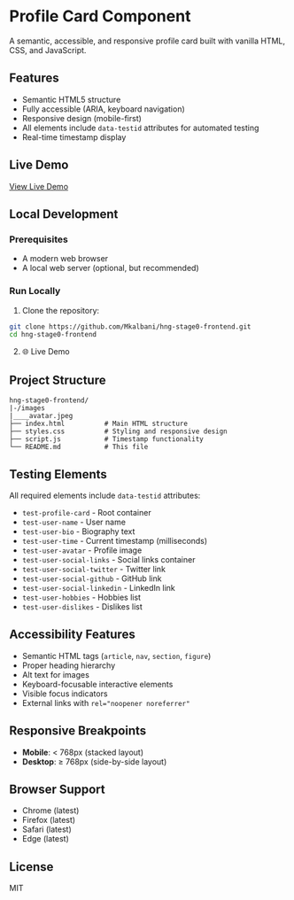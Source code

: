 # Profile Card Component

A semantic, accessible, and responsive profile card built with vanilla HTML, CSS, and JavaScript.

## Features

- Semantic HTML5 structure
- Fully accessible (ARIA, keyboard navigation)
- Responsive design (mobile-first)
- All elements include `data-testid` attributes for automated testing
- Real-time timestamp display

## Live Demo

[View Live Demo](https://mkalbani.github.io/hng-stage0-frontend/)

## Local Development

### Prerequisites
- A modern web browser
- A local web server (optional, but recommended)

### Run Locally

1. Clone the repository:
```bash
git clone https://github.com/Mkalbani/hng-stage0-frontend.git
cd hng-stage0-frontend
```

2.  🌐 Live Demo


## Project Structure
```
hng-stage0-frontend/
|-/images
|____avatar.jpeg
├── index.html          # Main HTML structure
├── styles.css          # Styling and responsive design
├── script.js           # Timestamp functionality
└── README.md           # This file
```

## Testing Elements

All required elements include `data-testid` attributes:

- `test-profile-card` - Root container
- `test-user-name` - User name
- `test-user-bio` - Biography text
- `test-user-time` - Current timestamp (milliseconds)
- `test-user-avatar` - Profile image
- `test-user-social-links` - Social links container
- `test-user-social-twitter` - Twitter link
- `test-user-social-github` - GitHub link
- `test-user-social-linkedin` - LinkedIn link
- `test-user-hobbies` - Hobbies list
- `test-user-dislikes` - Dislikes list

## Accessibility Features

- Semantic HTML tags (`article`, `nav`, `section`, `figure`)
- Proper heading hierarchy
- Alt text for images
- Keyboard-focusable interactive elements
- Visible focus indicators
- External links with `rel="noopener noreferrer"`

## Responsive Breakpoints

- **Mobile**: < 768px (stacked layout)
- **Desktop**: ≥ 768px (side-by-side layout)

## Browser Support

- Chrome (latest)
- Firefox (latest)
- Safari (latest)
- Edge (latest)

## License

MIT
```
